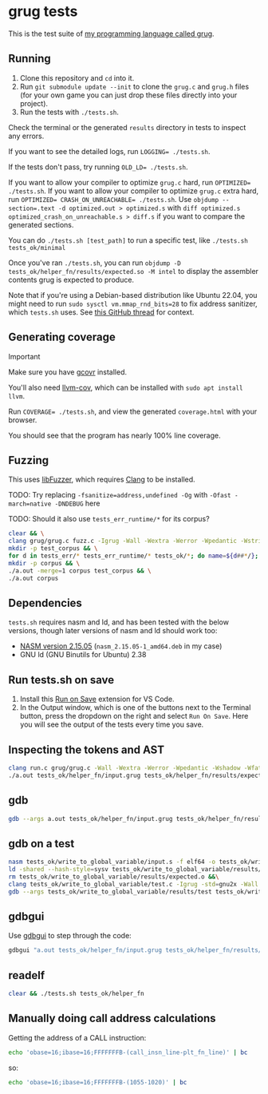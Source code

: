 # grug tests

This is the test suite of [my programming language called grug](https://github.com/MyNameIsTrez/grug/).

## Running

1. Clone this repository and `cd` into it.
2. Run `git submodule update --init` to clone the `grug.c` and `grug.h` files (for your own game you can just drop these files directly into your project).
3. Run the tests with `./tests.sh`.

Check the terminal or the generated `results` directory in tests to inspect any errors.

If you want to see the detailed logs, run `LOGGING= ./tests.sh`.

If the tests don't pass, try running `OLD_LD= ./tests.sh`.

If you want to allow your compiler to optimize `grug.c` hard, run `OPTIMIZED= ./tests.sh`.
If you want to allow your compiler to optimize `grug.c` extra hard, run `OPTIMIZED= CRASH_ON_UNREACHABLE= ./tests.sh`.
Use `objdump --section=.text -d optimized.out > optimized.s` with `diff optimized.s optimized_crash_on_unreachable.s > diff.s` if you want to compare the generated sections.

You can do `./tests.sh [test_path]` to run a specific test, like `./tests.sh tests_ok/minimal`

Once you've ran `./tests.sh`, you can run `objdump -D tests_ok/helper_fn/results/expected.so -M intel` to display the assembler contents grug is expected to produce.

Note that if you're using a Debian-based distribution like Ubuntu 22.04, you might need to run `sudo sysctl vm.mmap_rnd_bits=28` to fix address sanitizer, which `tests.sh` uses. See [this GitHub thread](https://github.com/actions/runner-images/issues/9524#issuecomment-2002475952) for context.

## Generating coverage

> [!IMPORTANT]
> Make sure you have [gcovr](https://gcovr.com/en/stable/installation.html) installed.
>
> You'll also need [llvm-cov](https://llvm.org/docs/CommandGuide/llvm-cov.html), which can be installed with `sudo apt install llvm`.

Run `COVERAGE= ./tests.sh`, and view the generated `coverage.html` with your browser.

You should see that the program has nearly 100% line coverage.

## Fuzzing

This uses [libFuzzer](https://llvm.org/docs/LibFuzzer.html), which requires [Clang](https://en.wikipedia.org/wiki/Clang) to be installed.

TODO: Try replacing `-fsanitize=address,undefined -Og` with `-Ofast -march=native -DNDEBUG` here

TODO: Should it also use `tests_err_runtime/*` for its corpus?

```bash
clear && \
clang grug/grug.c fuzz.c -Igrug -Wall -Wextra -Werror -Wpedantic -Wstrict-prototypes -Wshadow -Wuninitialized -Wfatal-errors -g -fsanitize=address,undefined,fuzzer -Og && \
mkdir -p test_corpus && \
for d in tests_err/* tests_err_runtime/* tests_ok/*; do name=${d##*/}; cp $d/input.grug test_corpus/$name.grug; done && \
mkdir -p corpus && \
./a.out -merge=1 corpus test_corpus && \
./a.out corpus
```

## Dependencies

`tests.sh` requires nasm and ld, and has been tested with the below versions, though later versions of nasm and ld should work too:

- [NASM version 2.15.05](https://launchpad.net/ubuntu/+source/nasm) (`nasm_2.15.05-1_amd64.deb` in my case)
- GNU ld (GNU Binutils for Ubuntu) 2.38

## Run tests.sh on save

1. Install this [Run on Save](https://marketplace.visualstudio.com/items?itemName=emeraldwalk.RunOnSave) extension for VS Code.
2. In the Output window, which is one of the buttons next to the Terminal button, press the dropdown on the right and select `Run On Save`. Here you will see the output of the tests every time you save.

## Inspecting the tokens and AST

```bash
clang run.c grug/grug.c -Wall -Wextra -Werror -Wpedantic -Wshadow -Wfatal-errors -g -Igrug -fsanitize=address,undefined -DLOGGING && \
./a.out tests_ok/helper_fn/input.grug tests_ok/helper_fn/results/expected.so
```

## gdb

```bash
gdb --args a.out tests_ok/helper_fn/input.grug tests_ok/helper_fn/results/expected.so
```

## gdb on a test

```bash
nasm tests_ok/write_to_global_variable/input.s -f elf64 -o tests_ok/write_to_global_variable/results/expected.o &&\
ld -shared --hash-style=sysv tests_ok/write_to_global_variable/results/expected.o -o tests_ok/write_to_global_variable/results/expected.so &&\
rm tests_ok/write_to_global_variable/results/expected.o &&\
clang tests_ok/write_to_global_variable/test.c -Igrug -std=gnu2x -Wall -Wextra -Werror -Wpedantic -Wstrict-prototypes -Wuninitialized -Wfatal-errors -g -Og -rdynamic -o tests_ok/write_to_global_variable/results/test &&\
gdb --args tests_ok/write_to_global_variable/results/test tests_ok/write_to_global_variable/results/expected.so
```

## gdbgui

Use [gdbgui](https://www.gdbgui.com/) to step through the code:

```bash
gdbgui "a.out tests_ok/helper_fn/input.grug tests_ok/helper_fn/results/expected.so"
```

## readelf

```bash
clear && ./tests.sh tests_ok/helper_fn
```

## Manually doing call address calculations

Getting the address of a CALL instruction:

```bash
echo 'obase=16;ibase=16;FFFFFFFB-(call_insn_line-plt_fn_line)' | bc
```

so:

```bash
echo 'obase=16;ibase=16;FFFFFFFB-(1055-1020)' | bc
```

